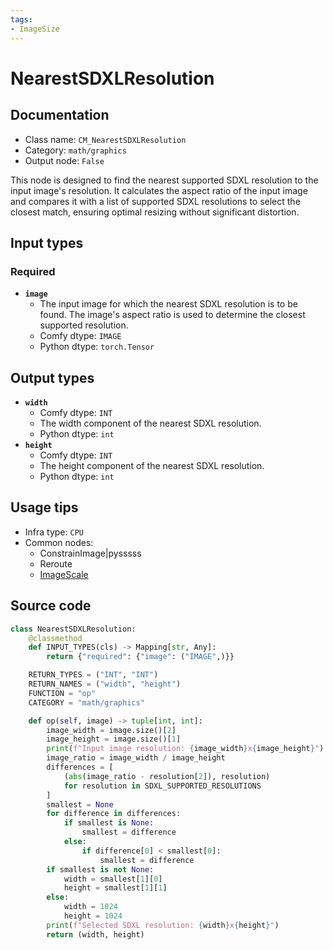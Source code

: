 ```yaml
---
tags:
- ImageSize
---
```


# NearestSDXLResolution
## Documentation
- Class name: `CM_NearestSDXLResolution`
- Category: `math/graphics`
- Output node: `False`

This node is designed to find the nearest supported SDXL resolution to the input image's resolution. It calculates the aspect ratio of the input image and compares it with a list of supported SDXL resolutions to select the closest match, ensuring optimal resizing without significant distortion.
## Input types
### Required
- **`image`**
    - The input image for which the nearest SDXL resolution is to be found. The image's aspect ratio is used to determine the closest supported resolution.
    - Comfy dtype: `IMAGE`
    - Python dtype: `torch.Tensor`
## Output types
- **`width`**
    - Comfy dtype: `INT`
    - The width component of the nearest SDXL resolution.
    - Python dtype: `int`
- **`height`**
    - Comfy dtype: `INT`
    - The height component of the nearest SDXL resolution.
    - Python dtype: `int`
## Usage tips
- Infra type: `CPU`
- Common nodes:
    - ConstrainImage|pysssss
    - Reroute
    - [ImageScale](../../Comfy/Nodes/ImageScale.md)



## Source code
```python
class NearestSDXLResolution:
    @classmethod
    def INPUT_TYPES(cls) -> Mapping[str, Any]:
        return {"required": {"image": ("IMAGE",)}}

    RETURN_TYPES = ("INT", "INT")
    RETURN_NAMES = ("width", "height")
    FUNCTION = "op"
    CATEGORY = "math/graphics"

    def op(self, image) -> tuple[int, int]:
        image_width = image.size()[2]
        image_height = image.size()[1]
        print(f"Input image resolution: {image_width}x{image_height}")
        image_ratio = image_width / image_height
        differences = [
            (abs(image_ratio - resolution[2]), resolution)
            for resolution in SDXL_SUPPORTED_RESOLUTIONS
        ]
        smallest = None
        for difference in differences:
            if smallest is None:
                smallest = difference
            else:
                if difference[0] < smallest[0]:
                    smallest = difference
        if smallest is not None:
            width = smallest[1][0]
            height = smallest[1][1]
        else:
            width = 1024
            height = 1024
        print(f"Selected SDXL resolution: {width}x{height}")
        return (width, height)

```

